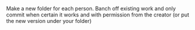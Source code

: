Make a new folder for each person.
Banch off existing work and only commit when certain it works and with permission from the creator (or put the new version under your folder)
